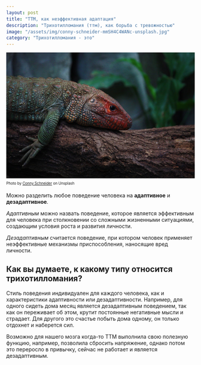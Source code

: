 ```yaml
---
layout: post
title: "ТТМ, как неэффективная адаптация"
description: "Трихотилломания (ттм), как борьба с тревожностью"
image: "/assets/img/conny-schneider-mmSH4C4WANc-unsplash.jpg"
category: "Трихотилломания - это"
---
```

<img 
    src="/assets/img/conny-schneider-mmSH4C4WANc-unsplash.jpg"     
    alt="ТТМ как неэффективная адаптация"
    class="mb-0">
<sup><sub>
Photo by <a href="https://unsplash.com/@choys_" rel=nofollow >Conny Schneider</a> on Unsplash
</sub></sup>

Можно разделить любое поведение человека на **адаптивное** и **дезадаптивное**.

*Адаптивным* можно назвать поведение, которое является 
эффективным для человека при столкновении со сложными жизненными ситуациями, 
создающим условия роста и развития личности.

*Дезадаптивным* считается поведение, при котором человек применяет неэффективные механизмы 
приспособления, наносящие вред личности.

## Как вы думаете, к какому типу относится трихотилломания?

Стиль поведения индивидуален для каждого человека, как и характеристики 
адаптивности или дезадаптивности. Например, для одного сидеть дома месяц 
является дезадаптивным поведением, так как он переживает об этом, крутит постоянные негативные мысли и страдает.
Для другого это счастье побыть дома одному, он только отдохнет и наберется сил.

Возможно для нашего мозга когда-то ТТМ выполнила свою полезную функцию, например, 
позволила сбросить напряжение, однако потом это переросло в привычку, сейчас не работает и является дезадаптивным.
